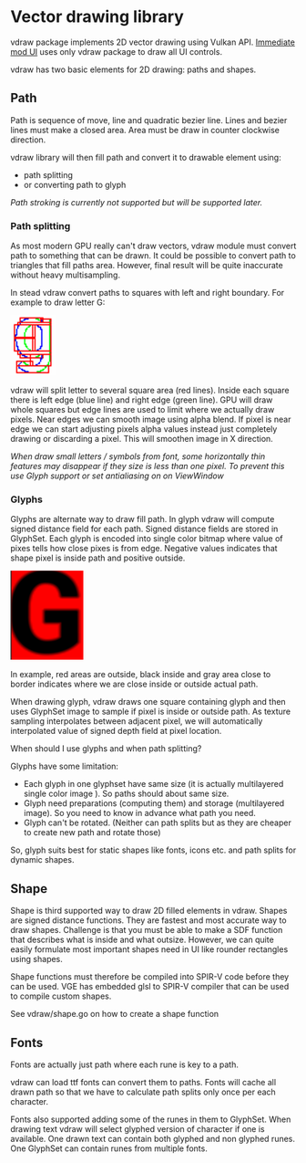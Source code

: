# Vector drawing library

vdraw package implements 2D vector drawing using Vulkan API. 
[Immediate mod UI](vimgui.md) uses only vdraw package to draw all UI controls.

vdraw has two basic elements for 2D drawing: paths and shapes.

## Path

Path is sequence of move, line and quadratic bezier line. 
Lines and bezier lines must make a closed area. Area must be draw in counter clockwise direction.

vdraw library will then fill path and convert it to drawable element using:
- path splitting
- or converting path to glyph

*Path stroking is currently not supported but will be supported later.*

### Path splitting

As most modern GPU really can't draw vectors, vdraw module must convert path to something that can be drawn.
It could be possible to convert path to triangles that fill paths area. 
However, final result will be quite inaccurate without heavy multisampling.

In stead vdraw convert paths to squares with left and right boundary. For example to draw letter G:

![Letter G](Letter_G.png)

vdraw will split letter to several square area (red lines). 
Inside each square there is left edge (blue line) and right edge (green line). 
GPU will draw whole squares but edge lines are used to limit where we actually draw pixels. 
Near edges we can smooth image using alpha blend. 
If pixel is near edge we can start adjusting pixels alpha values instead just completely drawing or discarding a pixel.
This will smoothen image in X direction.

*When draw small letters / symbols from font, some horizontally thin features may
disappear if they size is less than one pixel. To prevent this use Glyph support or
set antialiasing on on ViewWindow*

### Glyphs

Glyphs are alternate way to draw fill path. In glyph vdraw will compute signed distance field for each path.
Signed distance fields are stored in GlyphSet.
Each glyph is encoded into single color bitmap where value of pixes tells how close pixes is from edge. 
Negative values indicates that shape pixel is inside path and positive outside.

![Letter G SDF](Letter_G_sdf.png)

In example, red areas are outside, black inside and gray area close to border indicates where we are close inside or outside actual path.

When drawing glyph, vdraw draws one square containing glyph and then uses GlyphSet image to sample if pixel is inside or outside path.
As texture sampling interpolates between adjacent pixel, we will automatically interpolated value of signed depth field at pixel location.


When should I use glyphs and when path splitting?

Glyphs have some limitation:
- Each glyph in one glyphset have same size (it is actually multilayered single color image ). So paths should about same size.
- Glyph need preparations (computing them) and storage (multilayered image). So you need to know in advance what path you need.
- Glyph can't be rotated. (Neither can path splits but as they are cheaper to create new path and rotate those)

So, glyph suits best for static shapes like fonts, icons etc. and path splits for dynamic shapes.

## Shape

Shape is third supported way to draw 2D filled elements in vdraw. 
Shapes are signed distance functions. They are fastest and most accurate way to draw shapes.
Challenge is that you must be able to make a SDF function that describes what is inside and what outsize.
However, we can quite easily formulate most important shapes need in UI like rounder rectangles using shapes.

Shape functions must therefore be compiled into SPIR-V code before they can be used. 
VGE has embedded glsl to SPIR-V compiler that can be used to compile custom shapes.

See vdraw/shape.go on how to create a shape function

## Fonts

Fonts are actually just path where each rune is key to a path. 

vdraw can load ttf fonts can convert them to paths.
Fonts will cache all drawn path so that we have to calculate path splits only once per each character.

Fonts also supported adding some of the runes in them to GlyphSet. 
When drawing text vdraw will select glyphed version of character if one is available. 
One drawn text can contain both glyphed and non glyphed runes. One GlyphSet can contain runes from multiple fonts.


 



